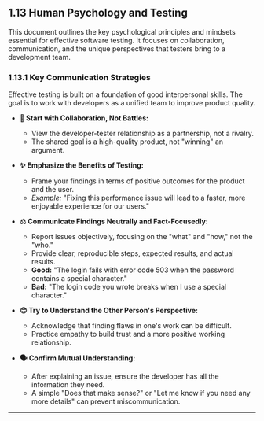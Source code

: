 ## 1.13 Human Psychology and Testing

This document outlines the key psychological principles and mindsets essential for effective software testing. It focuses on collaboration, communication, and the unique perspectives that testers bring to a development team.

### 1.13.1 Key Communication Strategies

Effective testing is built on a foundation of good interpersonal skills. The goal is to work with developers as a unified team to improve product quality.

* **🤝 Start with Collaboration, Not Battles:**
    * View the developer-tester relationship as a partnership, not a rivalry.
    * The shared goal is a high-quality product, not "winning" an argument.

* **✨ Emphasize the Benefits of Testing:**
    * Frame your findings in terms of positive outcomes for the product and the user.
    * *Example:* "Fixing this performance issue will lead to a faster, more enjoyable experience for our users."

* **⚖️ Communicate Findings Neutrally and Fact-Focusedly:**
    * Report issues objectively, focusing on the "what" and "how," not the "who."
    * Provide clear, reproducible steps, expected results, and actual results.
    * **Good:** "The login fails with error code 503 when the password contains a special character."
    * **Bad:** "The login code you wrote breaks when I use a special character."

* **😊 Try to Understand the Other Person's Perspective:**
    * Acknowledge that finding flaws in one's work can be difficult.
    * Practice empathy to build trust and a more positive working relationship.

* **🗣️ Confirm Mutual Understanding:**
    * After explaining an issue, ensure the developer has all the information they need.
    * A simple "Does that make sense?" or "Let me know if you need any more details" can prevent miscommunication.

---
